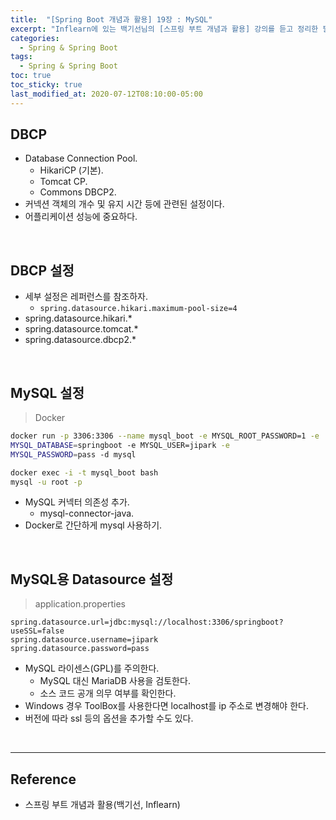 ```yaml
---
title:  "[Spring Boot 개념과 활용] 19장 : MySQL"
excerpt: "Inflearn에 있는 백기선님의 [스프링 부트 개념과 활용] 강의를 듣고 정리한 필기이다."
categories:
  - Spring & Spring Boot
tags:
  - Spring & Spring Boot
toc: true
toc_sticky: true
last_modified_at: 2020-07-12T08:10:00-05:00
---
```


## DBCP

* Database Connection Pool.
  * HikariCP (기본).
  * Tomcat CP.
  * Commons DBCP2.
* 커넥션 객체의 개수 및 유지 시간 등에 관련된 설정이다.
* 어플리케이션 성능에 중요하다.

<br>

## DBCP 설정

* 세부 설정은 레퍼런스를 참조하자.
  * ``spring.datasource.hikari.maximum-pool-size=4``
* spring.datasource.hikari.*
* spring.datasource.tomcat.*
* spring.datasource.dbcp2.*

<br>

## MySQL 설정

> Docker

```sh
docker run -p 3306:3306 --name mysql_boot -e MYSQL_ROOT_PASSWORD=1 -e
MYSQL_DATABASE=springboot -e MYSQL_USER=jipark -e
MYSQL_PASSWORD=pass -d mysql

docker exec -i -t mysql_boot bash
mysql -u root -p
```

* MySQL 커넥터 의존성 추가.
  * mysql-connector-java.
* Docker로 간단하게 mysql 사용하기.

<br>

## MySQL용 Datasource 설정

> application.properties

```properties
spring.datasource.url=jdbc:mysql://localhost:3306/springboot?useSSL=false
spring.datasource.username=jipark
spring.datasource.password=pass
```

* MySQL 라이센스(GPL)를 주의한다.
  * MySQL 대신 MariaDB 사용을 검토한다.
  * 소스 코드 공개 의무 여부를 확인한다.
* Windows 경우 ToolBox를 사용한다면 localhost를 ip 주소로 변경해야 한다.
* 버전에 따라 ssl 등의 옵션을 추가할 수도 있다.

<br>

---

## Reference

* 스프링 부트 개념과 활용(백기선, Inflearn)

